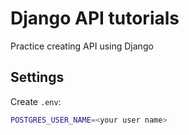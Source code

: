 # Django API tutorials

Practice creating API using Django

## Settings

Create `.env`:

```bash
POSTGRES_USER_NAME=<your user name>
```
